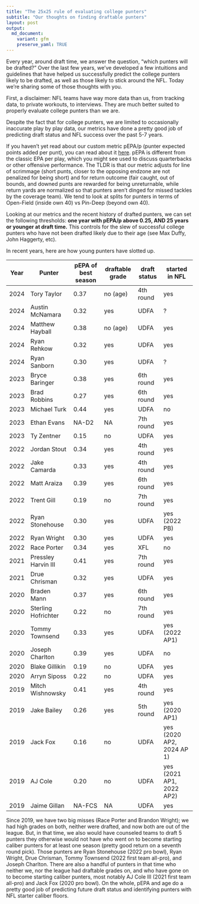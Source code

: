 ```yaml
---
title: "The 25x25 rule of evaluating college punters"
subtitle: "Our thoughts on finding draftable punters"
layout: post
output:
  md_document:
    variant: gfm
    preserve_yaml: TRUE
---
```

Every year, around draft time, we answer the question, “which punters will be drafted?” Over the last few years, we’ve developed a few intuitions and guidelines that have helped us successfully predict the college punters likely to be drafted, as well as those likely to stick around the NFL. Today we’re sharing some of those thoughts with you.

First, a disclaimer: NFL teams have way more data than us, from tracking data, to private workouts, to interviews. They are much better suited to properly evaluate college punters than we are. 

Despite the fact that for college punters, we are limited to occasionally inaccurate play by play data, our metrics have done a pretty good job of predicting draft status and NFL success over the past 5-7 years.

If you haven’t yet read about our custom metric pEPA/p (punter expected points added per punt), you can read about it [here](https://puntalytics.github.io/metrics.html). pEPA is different from the classic EPA per play, which you might see used to discuss quarterbacks or other offensive performance. The TLDR is that our metric adjusts for line of scrimmage (short punts, closer to the opposing endzone are not penalized for being short) and for return outcome (fair caught, out of bounds, and downed punts are rewarded for being unreturnable, while return yards are normalized so that punters aren’t dinged for missed tackles by the coverage team). We tend to look at splits for punters in terms of Open-Field (inside own 40) vs Pin-Deep (beyond own 40).

Looking at our metrics and the recent history of drafted punters, we can set the following thresholds: **one year with pEPA/p above 0.25, AND 25 years or younger at draft time.** This controls for the slew of successful college punters who have not been drafted likely due to their age (see Max Duffy, John Haggerty, etc).

In recent years, here are how young punters have slotted up.

| Year | Punter              | pEPA of best season | draftable grade | draft status | started in NFL           |
|------|---------------------|---------------------|-----------------|--------------|--------------------------|
| 2024 | Tory Taylor         | 0.37                | no (age)        | 4th round    |yes                        |
| 2024 | Austin McNamara     | 0.32                | yes             | UDFA         |?                        |
| 2024 | Matthew Hayball     | 0.38                | no (age)        | UDFA         |yes                        |
| 2024 | Ryan Rehkow         | 0.32                | yes             | UDFA         |yes                        |
| 2024 | Ryan Sanborn        | 0.30                | yes             | UDFA         |?                        |
| 2023 | Bryce Baringer      | 0.38                | yes             | 6th round    | yes                        |
| 2023 | Brad Robbins        | 0.27                | yes             | 6th round    | yes                        |
| 2023 | Michael Turk        | 0.44                | yes             | UDFA         | no                        |
| 2023 | Ethan Evans         | NA-D2               | NA              | 7th round    | yes                        |
| 2023 | Ty Zentner          | 0.15                | no              | UDFA         | yes                        |
| 2022 | Jordan Stout        | 0.34                | yes             | 4th round    | yes                      |
| 2022 | Jake Camarda        | 0.33                | yes             | 4th round    | yes                      |
| 2022 | Matt Araiza         | 0.39                | yes             | 6th round    | yes                        |
| 2022 | Trent Gill          | 0.19                | no              | 7th round    | yes                      |
| 2022 | Ryan Stonehouse     | 0.30                | yes             | UDFA         | yes (2022 PB)            |
| 2022 | Ryan Wright         | 0.30                | yes             | UDFA         | yes                      |
| 2022 | Race Porter         | 0.34                | yes             | XFL          | no                       |
| 2021 | Pressley Harvin III | 0.41                | yes             | 7th round    | yes                      |
| 2021 | Drue Chrisman       | 0.32                | yes             | UDFA         | yes                      |
| 2020 | Braden Mann         | 0.37                | yes             | 6th round    | yes                      |
| 2020 | Sterling Hofrichter | 0.22                | no              | 7th round    | yes                      |
| 2020 | Tommy Townsend      | 0.33                | yes             | UDFA         | yes (2022 AP1)           |
| 2020 | Joseph Charlton     | 0.39                | yes             | UDFA         | no                       |
| 2020 | Blake Gillikin      | 0.19                | no              | UDFA         | yes                      |
| 2020 | Arryn Siposs        | 0.22                | no              | UDFA         | yes                      |
| 2019 | Mitch Wishnowsky    | 0.41                | yes             | 4th round    | yes                      |
| 2019 | Jake Bailey         | 0.26                | yes             | 5th round    | yes (2020 AP1)           |
| 2019 | Jack Fox            | 0.16                | no              | UDFA         | yes (2020 AP2, 2024 AP 1)            |
| 2019 | AJ Cole             | 0.20                | no              | UDFA         | yes (2021 AP1, 2022 AP2) |
| 2019 | Jaime Gillan        | NA-FCS              | NA              | UDFA         | yes                      |

Since 2019, we have two big misses (Race Porter and Brandon Wright); we had high grades on both, neither were drafted, and now both are out of the league. But, in that time, we also would have counseled teams to draft 5 punters they otherwise would not have who went on to become starting caliber punters for at least one season (pretty good return on a seventh round pick). Those punters are Ryan Stonehouse (2022 pro bowl), Ryan Wright, Drue Chrisman, Tommy Townsend (2022 first team all-pro), and Joseph Charlton. There are also a handful of punters in that time who neither we, nor the league had draftable grades on, and who have gone on to become starting caliber punters, most notably AJ Cole III (2021 first team all-pro) and Jack Fox (2020 pro bowl). On the whole, pEPA and age do a pretty good job of predicting future draft status and identifying punters with NFL starter caliber floors.

